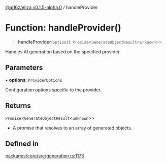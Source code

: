 [@ai16z/eliza v0.1.5-alpha.0](../index.md) / handleProvider

# Function: handleProvider()

> **handleProvider**(`options`): `Promise`\<`GenerateObjectResult`\<`unknown`\>\>

Handles AI generation based on the specified provider.

## Parameters

• **options**: `ProviderOptions`

Configuration options specific to the provider.

## Returns

`Promise`\<`GenerateObjectResult`\<`unknown`\>\>

- A promise that resolves to an array of generated objects.

## Defined in

[packages/core/src/generation.ts:1173](https://github.com/blinklabs-ai/blinklabs-eliza/blob/main/packages/core/src/generation.ts#L1173)
